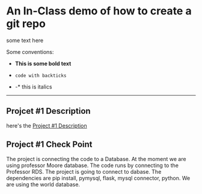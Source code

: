 # An In-Class demo of how to create a git repo

some text here

Some conventions: 

- **This is some bold text**

- `code with backticks`

- -* this is italics
---

## Projcet #1 Description 
here's the [Project #1 Description](https://docs.google.com/presentation/d/1Vxm8KqTgVamPSdqIsvXFYXlEHtZF6qRhTkM0TiUOJoA/edit?usp=sharing)

## Project #1 Check Point

The project is connecting the code to a Database. At the moment we are using professor Moore database. The code runs by connecting to the Professor RDS. The project is going to connect to dabase. The dependencies are pip install, pymysql, flask, mysql connector, python. We are using the world database. 
